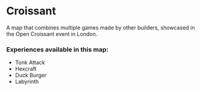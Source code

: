 # Croissant

A map that combines multiple games made by other builders, showcased in the Open Croissant event in London.

### Experiences available in this map:
- Tonk Attack
- Hexcraft
- Duck Burger
- Labyrinth